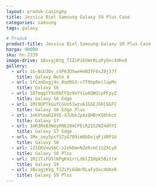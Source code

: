 ```yaml
---
layout: produk-casinghp
title: Jessica Biel Samsung Galaxy S9 Plus Case
categories: samsung
tags: galaxy

# Produk
product-title: Jessica Biel Samsung Galaxy S9 Plus Case
harga: 90000
sku: hn-2339
image-drive: 1BvxgjKVg_TIZiPi6GWrRLaFyOxc4UKe8
gallery:
  - url: 1G-NiU3Ov_cVP63DXweHeNIfF6sZ0jI77
    title: Galaxy Note 8
  - url: 1fCzmDxgj4s_Bqd9G3-c7T9bpRollapMs
    title: Galaxy S6
  - url: 1D7mqgtY9z0bFFQz9oYViw6QWQcpPFpyZ
    title: Galaxy S6 Edge
  - url: 1M19OPTkGufCGUn51wzu61GSEJGKLGGFC
    title: Galaxy S6 Edge Plus
  - url: 1eKVtewGI8VE-d7UbkJpAzQHBrKQ6hbct
    title: Galaxy S7
  - url: 1mR3ReB3WeyRNb28mCPEiR21S2W24dhYI
    title: Galaxy S7 Edge
  - url: 1Mx_zey5psfS7yG7O9iW8bDojqFjXRP1U
    title: Galaxy S8
  - url: 1Z1EKUxwS6C-z2ebDmnNZeRcmC1SZXCy0
    title: Galaxy S8 Plus
  - url: 1R2JTiFG5lKPgKm1rrLdGlZ10pk58itt4
    title: Galaxy S9
  - url: 1BvxgjKVg_TIZiPi6GWrRLaFyOxc4UKe8
    title: Galaxy S9 Plus
---
```

